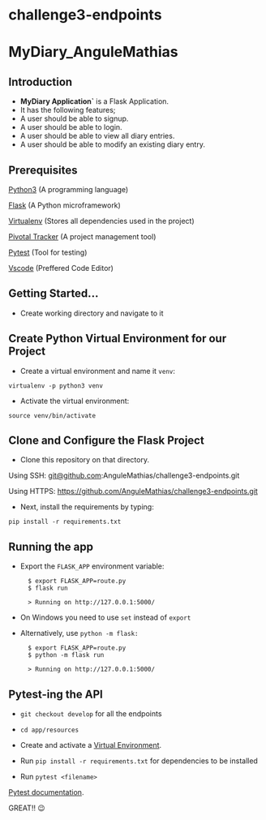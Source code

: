 # challenge3-endpoints
# MyDiary_AnguleMathias

## Introduction

*  **MyDiary Application`** is a Flask Application.
*  It has the following features;
  * A user should be able to signup.
  * A user should be able to login.
  * A user should be able to view all diary entries.
  * A user should be able to modify an existing diary entry.
  
  

## Prerequisites

[Python3](https://www.python.org/) (A programming language) 

[Flask](http://flask.pocoo.org/) (A Python microframework)

[Virtualenv](https://virtualenv.pypa.io/en/stable/) (Stores all dependencies used in the project)

[Pivotal Tracker](www.pivotaltracker.com) (A project management tool)

[Pytest](https://docs.pytest.org/en/latest/) (Tool for testing)

[Vscode](https://code.visualstudio.com/download) (Preffered Code Editor)


## Getting Started...

* Create working directory and navigate to it 

## Create Python Virtual Environment for our Project

* Create a virtual environment and name it `venv`:
```
virtualenv -p python3 venv
```
* Activate the virtual environment:
```
source venv/bin/activate
```

## Clone and Configure the Flask Project
* Clone this repository on that directory. 

Using SSH:      git@github.com:AnguleMathias/challenge3-endpoints.git 

Using HTTPS:    https://github.com/AnguleMathias/challenge3-endpoints.git


* Next, install the requirements by typing:
```
pip install -r requirements.txt
```

## Running the app

* Export the ```FLASK_APP``` environment variable:

        $ export FLASK_APP=route.py
        $ flask run
        
        > Running on http://127.0.0.1:5000/


* On Windows you need to use ```set``` instead of ```export```

* Alternatively, use ```python -m flask:```

        $ export FLASK_APP=route.py
        $ python -m flask run
        
        > Running on http://127.0.0.1:5000/
        
 ## Pytest-ing the API
 
 * `git checkout develop` for all the endpoints
 
 * `cd app/resources`

 * Create and activate a [Virtual Environment](https://virtualenv.pypa.io/en/stable/).

 * Run `pip install -r requirements.txt` for dependencies to be installed
 
 * Run `pytest <filename>` 
 
 [Pytest documentation](http://pytest-flask.readthedocs.io/en/latest/).


GREAT!! :wink:
